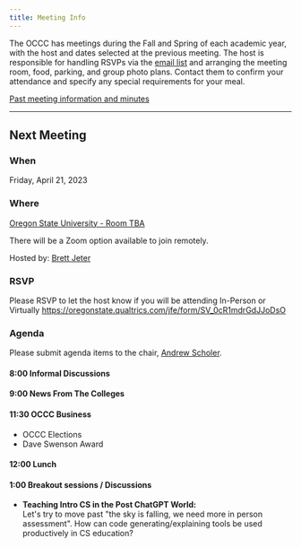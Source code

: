 ```yaml
---
title: Meeting Info
---
```


The OCCC has meetings during the Fall and Spring of each academic year, with the
host and dates selected at the previous meeting. The host is responsible for
handling RSVPs via the [email list](https://it.engineering.oregonstate.edu/mailman/listinfo/occc)
and arranging the meeting room, food, parking,
and group photo plans. Contact them to confirm your attendance and specify any
special requirements for your meal.

[Past meeting information and minutes](past.md)

--------------------

## Next Meeting

### When

Friday, April 21, 2023

### Where

[Oregon State University - Room TBA](https://www.google.com/maps/place/Johnson+Hall/@44.5678799,-123.2796073,15z/data=!4m2!3m1!1s0x0:0x1b54f09efe25db41?sa=X&ved=2ahUKEwjxk7mlhOj6AhXULH0KHbmzDrUQ_BJ6BAhnEAU)

There will be a Zoom option available to join remotely.

Hosted by: [Brett Jeter](mailto:Brett.Jeter@oregonstate.edu)

### RSVP

Please RSVP to let the host know if you will be attending In-Person or Virtually
<https://oregonstate.qualtrics.com/jfe/form/SV_0cR1mdrGdJJoDsO>

### Agenda

Please submit agenda items to the chair, [Andrew Scholer](mailto:andrew.scholer@chemeketa.edu).

#### 8:00 Informal Discussions

#### 9:00 News From The Colleges

#### 11:30 OCCC Business

* OCCC Elections
* Dave Swenson Award

#### 12:00 Lunch

#### 1:00 Breakout sessions / Discussions

* **Teaching Intro CS in the Post ChatGPT World:**   
    Let's try to move past "the sky is falling, we need more in person assessment". How can code
    generating/explaining tools be used productively in CS education?